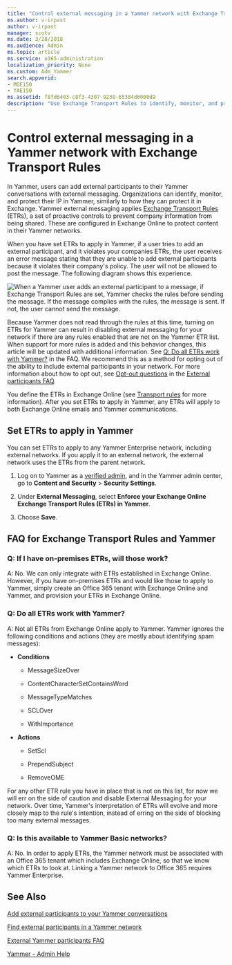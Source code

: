 ```yaml
---
title: "Control external messaging in a Yammer network with Exchange Transport Rules"
ms.author: v-irpast
author: v-irpast
manager: scotv
ms.date: 3/28/2018
ms.audience: Admin
ms.topic: article
ms.service: o365-administration
localization_priority: None
ms.custom: Adm_Yammer
search.appverid:
- MOE150
- YAE150
ms.assetid: f8fd6403-c8f3-4307-9230-65304d6000d9
description: "Use Exchange Transport Rules to identify, monitor, and protect your IP in Yammer when external participants are in your network."
---
```


# Control external messaging in a Yammer network with Exchange Transport Rules

In Yammer, users can add external participants to their Yammer conversations with external messaging. Organizations can identify, monitor, and protect their IP in Yammer, similarly to how they can protect it in Exchange. Yammer external messaging applies [Exchange Transport Rules](https://go.microsoft.com/fwlink/?LinkID=404243) (ETRs), a set of proactive controls to prevent company information from being shared. These are configured in Exchange Online to protect content in their Yammer networks. 
  
When you have set ETRs to apply in Yammer, if a user tries to add an external participant, and it violates your companies ETRs, the user receives an error message stating that they are unable to add external participants because it violates their company's policy. The user will not be allowed to post the message. The following diagram shows this experience.
  
![When a Yammer user adds an external participant to a message, if Exchange Transport Rules are set, Yammer checks the rules before sending the message. If the message complies with the rules, the message is sent. If not, the user cannot send the message.](../../../../media/e0cad306-d83c-4bd9-922c-6b74b685a805.png)
  
Because Yammer does not read through the rules at this time, turning on ETRs for Yammer can result in disabling external messaging for your network if there are any rules enabled that are not on the Yammer ETR list. When support for more rules is added and this behavior changes, this article will be updated with additional information. See [Q: Do all ETRs work with Yammer?](control-external-messaging-in-a-yammer-network-with-exchange-transport-rules.md#ETRswork) in the FAQ. We recommend this as a method for opting out of the ability to include external participants in your network. For more information about how to opt out, see [Opt-out questions](external-messaging-faq-yammer.md#OptOut) in the [External participants FAQ](external-messaging-faq-yammer.md).
  
You define the ETRs in Exchange Online (see [Transport rules](https://go.microsoft.com/fwlink/?LinkId=613303) for more information). After you set ETRs to apply in Yammer, any ETRs will apply to both Exchange Online emails and Yammer communications. 
  
## Set ETRs to apply in Yammer

You can set ETRs to apply to any Yammer Enterprise network, including external networks. If you apply it to an external network, the external network uses the ETRs from the parent network.
  
1. Log on to Yammer as a [verified admin](../user-topics/manage-yammer-admins.md), and in the Yammer admin center, go to **Content and Security** > **Security Settings**.
    
2. Under **External Messaging**, select **Enforce your Exchange Online Exchange Transport Rules (ETRs) in Yammer**.
    
3. Choose **Save**.
    
## FAQ for Exchange Transport Rules and Yammer

### Q: If I have on-premises ETRs, will those work?

A: No. We can only integrate with ETRs established in Exchange Online. However, if you have on-premises ETRs and would like those to apply to Yammer, simply create an Office 365 tenant with Exchange Online and Yammer, and provision your ETRs in Exchange Online.
  
### Q: Do all ETRs work with Yammer?
<a name="ETRswork"> </a>

A: Not all ETRs from Exchange Online apply to Yammer. Yammer ignores the following conditions and actions (they are mostly about identifying spam messages):
  
- **Conditions**
    
  - MessageSizeOver
    
  - ContentCharacterSetContainsWord
    
  - MessageTypeMatches
    
  - SCLOver
    
  - WithImportance
    
- **Actions**
    
  - SetScl
    
  - PrependSubject
    
  - RemoveOME
    
For any other ETR rule you have in place that is not on this list, for now we will err on the side of caution and disable External Messaging for your network. Over time, Yammer's interpretation of ETRs will evolve and more closely map to the rule's intention, instead of erring on the side of blocking too many external messages.
  
### Q: Is this available to Yammer Basic networks?
<a name="ETRswork"> </a>

A: No. In order to apply ETRs, the Yammer network must be associated with an Office 365 tenant which includes Exchange Online, so that we know which ETRs to look at. Linking a Yammer network to Office 365 requires Yammer Enterprise.
  
## See Also

[Add external participants to your Yammer conversations](add-external-messaging-participants-to-your-yammer-conversations.md)
  
[Find external participants in a Yammer network](find-external-messaging-participants-in-a-yammer-network.md)
  
[External Yammer participants FAQ](external-messaging-faq-yammer.md)
  
[Yammer - Admin Help](https://support.office.com/article/e1464355-1f97-49ac-b2aa-dd320b179dbe)
  

